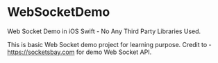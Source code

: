 # WebSocketDemo
Web Socket Demo in iOS Swift - No Any Third Party Libraries Used.

This is basic Web Socket demo project for learning purpose.
Credit to - https://socketsbay.com for demo Web Socket API.
